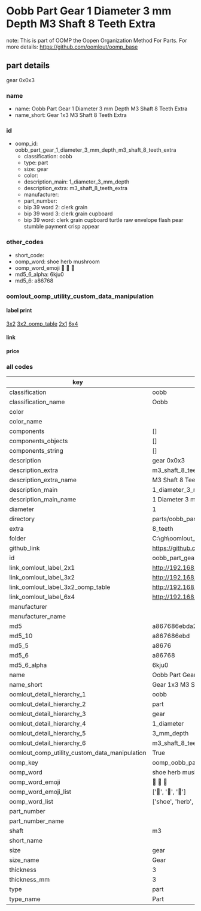 # Oobb Part Gear 1 Diameter 3 mm Depth M3 Shaft 8 Teeth Extra  

note: This is part of OOMP the Oopen Organization Method For Parts. For more details: https://github.com/oomlout/oomp_base

##  part details
  



gear 0x0x3



### name
* name: Oobb Part Gear 1 Diameter 3 mm Depth M3 Shaft 8 Teeth Extra
* name_short: Gear 1x3 M3 Shaft 8 Teeth Extra
### id
* oomp_id: oobb_part_gear_1_diameter_3_mm_depth_m3_shaft_8_teeth_extra
  * classification: oobb
  * type: part
  * size: gear
  * color: 
  * description_main: 1_diameter_3_mm_depth
  * description_extra: m3_shaft_8_teeth_extra
  * manufacturer: 
  * part_number: 
  * bip 39 word 2: clerk grain
  * bip 39 word 3: clerk grain cupboard
  * bip 39 word: clerk grain cupboard turtle raw envelope flash pear stumble payment crisp appear

### other_codes
* short_code: 
* oomp_word: shoe herb mushroom
* oomp_word_emoji :shoe: :herb: :mushroom:
* md5_6_alpha: 6kju0
* md5_6: a86768






### oomlout_oomp_utility_custom_data_manipulation
#### label print
[3x2](http://192.168.1.245:1112/?label=oomp%206kju0)
[3x2_oomp_table](http://192.168.1.108:1112/?label=oomp%206kju0)
[2x1](http://192.168.1.242:1112/?label=oomp%206kju0)
[6x4](http://192.168.1.55:1112/?label=oomp%206kju0)    

#### link

                              

#### price







### all codes 
| key | value |  
| --- | --- |  
| classification | oobb |  
| classification_name | Oobb |  
| color |  |  
| color_name |  |  
| components | [] |  
| components_objects | [] |  
| components_string | [] |  
| description | gear 0x0x3 |  
| description_extra | m3_shaft_8_teeth_extra |  
| description_extra_name | M3 Shaft 8 Teeth Extra |  
| description_main | 1_diameter_3_mm_depth |  
| description_main_name | 1 Diameter 3 mm Depth |  
| diameter | 1 |  
| directory | parts/oobb_part_gear_1_diameter_3_mm_depth_m3_shaft_8_teeth_extra |  
| extra | 8_teeth |  
| folder | C:\gh\oomlout_oobb_version_4_generated_parts\things\oobb_part_gear_1_diameter_3_mm_depth_m3_shaft_8_teeth_extra |  
| github_link | https://github.com/oomlout/oomlout_oomp_part_src/tree/main/parts/oobb_part_gear_1_diameter_3_mm_depth_m3_shaft_8_teeth_extra |  
| id | oobb_part_gear_1_diameter_3_mm_depth_m3_shaft_8_teeth_extra |  
| link_oomlout_label_2x1 | http://192.168.1.242:1112/?label=oomp%206kju0 |  
| link_oomlout_label_3x2 | http://192.168.1.245:1112/?label=oomp%206kju0 |  
| link_oomlout_label_3x2_oomp_table | http://192.168.1.108:1112/?label=oomp%206kju0 |  
| link_oomlout_label_6x4 | http://192.168.1.55:1112/?label=oomp%206kju0 |  
| manufacturer |  |  
| manufacturer_name |  |  
| md5 | a867686ebda20b0d2f594eae6b996153 |  
| md5_10 | a867686ebd |  
| md5_5 | a8676 |  
| md5_6 | a86768 |  
| md5_6_alpha | 6kju0 |  
| name | Oobb Part Gear 1 Diameter 3 mm Depth M3 Shaft 8 Teeth Extra |  
| name_short | Gear 1x3 M3 Shaft 8 Teeth Extra |  
| oomlout_detail_hierarchy_1 | oobb |  
| oomlout_detail_hierarchy_2 | part |  
| oomlout_detail_hierarchy_3 | gear |  
| oomlout_detail_hierarchy_4 | 1_diameter |  
| oomlout_detail_hierarchy_5 | 3_mm_depth |  
| oomlout_detail_hierarchy_6 | m3_shaft_8_teeth_extra |  
| oomlout_oomp_utility_custom_data_manipulation | True |  
| oomp_key | oomp_oobb_part_gear_1_diameter_3_mm_depth_m3_shaft_8_teeth_extra |  
| oomp_word | shoe herb mushroom |  
| oomp_word_emoji | :shoe: :herb: :mushroom: |  
| oomp_word_emoji_list | [':shoe:', ':herb:', ':mushroom:'] |  
| oomp_word_list | ['shoe', 'herb', 'mushroom'] |  
| part_number |  |  
| part_number_name |  |  
| shaft | m3 |  
| short_name |  |  
| size | gear |  
| size_name | Gear |  
| thickness | 3 |  
| thickness_mm | 3 |  
| type | part |  
| type_name | Part |  
